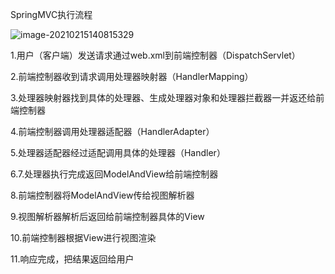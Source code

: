 SpringMVC执行流程

![image-20210215140815329](C:\Users\dingc\AppData\Roaming\Typora\typora-user-images\image-20210215140815329.png)





1.用户（客户端）发送请求通过web.xml到前端控制器（DispatchServlet）

2.前端控制器收到请求调用处理器映射器（HandlerMapping）

3.处理器映射器找到具体的处理器、生成处理器对象和处理器拦截器一并返还给前端控制器

4.前端控制器调用处理器适配器（HandlerAdapter）

5.处理器适配器经过适配调用具体的处理器（Handler）

6.7.处理器执行完成返回ModelAndView给前端控制器

8.前端控制器将ModelAndView传给视图解析器

9.视图解析器解析后返回给前端控制器具体的View

10.前端控制器根据View进行视图渲染

11.响应完成，把结果返回给用户

























